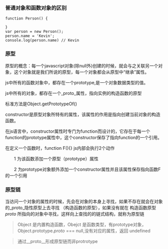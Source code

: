 ### 普通对象和函数对象的区别



```
function Person() {

}
var person = new Person();
person.name = 'Kevin';
console.log(person.name) // Kevin
```

### 原型

原型的概念：每一个javascript对象(除null外)创建的时候，就会与之关联另一个对象，这个对象就是我们所说的原型，每一个对象都会从原型中“继承”属性。

js中所有的函数对象中，都存在一个prototype,是一个对象数据类型的值。

js中所有的对象，都存在一个_proto_属性，指向实例的构造函数的原型

标准方法是Object.getPrototypeOf()

constructor是原型对象所特有的属性，该属性的作用是指向创建当前对象的构造函数。

在js语言中，constructor属性时专门为function而设计的，它存在于每一个function的prototype属性中，这个constructor保存了指向function的一个引用。

在定义一个函数时，function F(){} js内部会执行2个动作

　　1 为该函数添加一个原型（prototype）属性

　　2 为prototype对象额外添加一个constructor属性并且该属性保存指向函数F的一个引用

### 原型链

当访问一个对象的属性的时候，先会在对象的本身上寻找，如果不存在就会在对象的_proto_隐性原型上去寻找 （构造函数的原型），如果没有就在 构造函数原型 _proto_ 所指向的对象中寻找，这样向上查找的的链式结构，就称为原型链

> Object 是内置构造函数，Obejct 是函数类型，有prototype对象，Object.prototype._proto_ === null,没有对应的属性，返回 undefined

> 通过__proto__形成原型链而非protrotype